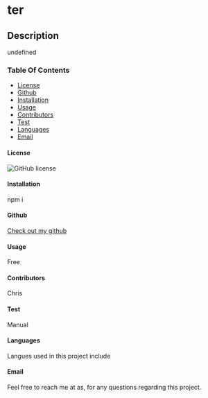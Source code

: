 
# ter

## Description
undefined

### Table Of Contents
* [License](#license)
* [Github](#github)
* [Installation](#installation)
* [Usage](#usage)
* [Contributors](#contributors)
* [Test](#test)
* [Languages](#languages)
* [Email](#Email)
      

#### License
![GitHub license](https://img.shields.io/badge/license-MIT-blue.svg)

#### Installation
npm i

#### Github
[Check out my github](https://github.com/uYTRRe)

#### Usage 
Free

#### Contributors
Chris


#### Test
Manual

#### Languages

Langues used in this project include 

#### Email
Feel free to reach me at as, for any questions regarding this project.

